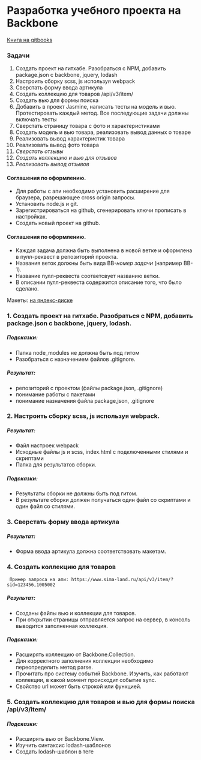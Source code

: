 # Разработка учебного проекта на Backbone
[Книга на gitbooks](https://ilya-matrosov.gitbook.io/backbone-intern-tasks/)

### Задачи

1. Создать проект на гитхабе. Разобраться с NPM, добавить package.json с backbone, jquery, lodash
2. Настроить сборку scss, js используя webpack
3. Сверстать форму ввода артикула
4. Создать коллекцию для товаров /api/v3/item/
5. Создать вью для формы поиска
6. Добавить в проект Jasmine, написать тесты на модель и вью. Протестировать каждый метод. Все последующие задачи должны включать тесты
7. Сверстать страницу товара с фото и характеристиками
8. Создать модель и вью товара, реализовать вывод данных о товаре
9. Реализовать вывод характеристик товара
10. Реализовать вывод фото товара
11. *Сверстать отзывы*
12. *Создать коллекцию и вью для отзывов*
13. *Реализовать вывод отзывов*


#### Соглашения по оформлению.

- Для работы с апи необходимо установить расширение для браузера, разрешающее cross origin запросы.
- Установить node.js и git.
- Зарегистрироваться на github, сгенерировать ключи прописать в настройках.
- Создать новый проект на github.

#### Соглашения по оформлению.

+ Каждая задача должна быть выполнена в новой ветке и оформлена в пулл-реквест в репозиторий проекта.
+ Названия веток должны быть вида BB-*номер задачи* (например BB-1).
+ Название пулл-реквеста соответсвует названию ветки.  
+ В описании пулл-реквеста содержится описание того, что было сделано.

Макеты: [на яндекс-диске](https://yadi.sk/d/WIR1yuyI3a6GWQ)

### 1. Создать проект на гитхабе. Разобраться с NPM, добавить package.json с backbone, jquery, lodash.

##### Подсказки:
- Папка node_modules не должна быть под гитом
- Разобраться с назначением файлов .gitignore.

##### Результат: 
- репозиторий с проектом (файлы package.json, .gitignore)
- понимание работы с пакетами
- понимание назначения файла package,json, .gitignore

### 2. Настроить сборку scss, js используя webpack.

##### Результат: 
- Файл настроек webpack 
- Исходные файлы js и scss, index.html с подключенными стилями и скриптами
- Папка для результатов сборки.

##### Подсказки:
- Результаты сборки не должны быть под гитом.
- В результате сборки должен получаться один файл со скриптами и один файл со стилями.

### 3. Сверстать форму ввода артикула
##### Результат:
- Форма ввода артикула должна соответствовать макетам.

### 4. Создать коллекцию для товаров 
     Пример запроса на апи: https://www.sima-land.ru/api/v3/item/?sid=123456,1005002
##### Результат:
- Созданы файлы вью и коллекции для товаров.
- При открытии страницы отправляется запрос на сервер, в консоль выводится заполненная коллекция.

##### Подсказки:
- Расширять коллекцию от Backbone.Collection.
- Для корректного заполнения коллекции необходимо переопределить метод parse.
- Прочитать про систему событий Backbone. Изучить, как работают коллекции, в какой момент происходит событие sync.  
- Свойство url может быть строкой или функцией.

### 5. Создать коллекцию для товаров и вью для формы поиска /api/v3/item/
##### Подсказки:
- Расширять вью от Backbone.View.
- Изучить синтаксис lodash-шаблонов
- Создать lodash-шаблон в теге <script>
- Создать метод render, использовать $.html() для вставки новой разметки в элемент.

### 6. Добавить в проект Jasmine, написать тесты на модель и вью. Протестировать каждый метод. Все последующие задачи должны включать тесты
##### Результат:
- Два файла тестов (для вью и коллекции) 
- Подключенный karma и jasmine
##### Подсказки:
 - Разобраться с методами фреймворка для тестов: beforeEach, afterEach, spyOn, expect
